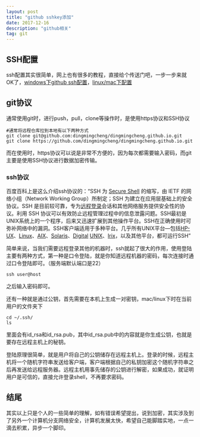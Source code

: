 ```yaml
---
layout: post
title: "github sshkey添加"
date: 2017-12-16
description: "github相关"
tag: git
---
```


## SSH配置

ssh配置其实很简单，网上也有很多的教程，直接给个传送门吧，一步一步来就OK了，[windows下github ssh配置](https://jingyan.baidu.com/article/a65957f4e91ccf24e77f9b11.html)，[linux/mac下配置](http://blog.csdn.net/yin1031468524/article/details/50096723)

## git协议

通常使用git时，进行push，pull，clone等操作时，是使用https协议和SSH协议

``` shell
#通常将远程仓库拉到本地有以下两种方式
git clone git@github.com:dingmingcheng/dingmingcheng.github.io.git
git clone https://github.com/dingmingcheng/dingmingcheng.github.io.git
```

而在使用时，https协议可以说是非常不方便的，因为每次都需要输入密码，而git主要是使用SSH协议进行数据加密传输。

### ssh协议

百度百科上是这么介绍ssh协议的：“SSH 为 [Secure Shell](https://baike.baidu.com/item/Secure%20Shell) 的缩写，由 IETF 的网络小组（Network Working Group）所制定；SSH 为建立在应用层基础上的安全协议。SSH 是目前较可靠，专为[远程登录](https://baike.baidu.com/item/%E8%BF%9C%E7%A8%8B%E7%99%BB%E5%BD%95)会话和其他网络服务提供安全性的协议。利用 SSH 协议可以有效防止远程管理过程中的信息泄露问题。SSH最初是UNIX系统上的一个程序，后来又迅速扩展到其他操作平台。SSH在正确使用时可弥补网络中的漏洞。SSH客户端适用于多种平台。几乎所有UNIX平台—包括[HP-UX](https://baike.baidu.com/item/HP-UX)、[Linux](https://baike.baidu.com/item/Linux)、[AIX](https://baike.baidu.com/item/AIX)、[Solaris](https://baike.baidu.com/item/Solaris/3517)、[Digital](https://baike.baidu.com/item/Digital) [UNIX](https://baike.baidu.com/item/UNIX)、[Irix](https://baike.baidu.com/item/Irix)，以及其他平台，都可运行SSH”

简单来说，当我们需要远程登录其他的机器时，ssh就起了很大的作用，使用登陆主要有两种方式，第一种是口令登陆，就是你知道远程机器的密码，每次连接时通过口令登陆即可。（服务端默认端口是22）

``` shell
ssh user@host
```

之后输入密码即可。

还有一种就是通过公钥，首先需要在本机上生成一对密钥，mac/linux下时在当前用户的文件夹下

``` shell
cd ~/.ssh/
ls
```

里面会有id_rsa和id_rsa.pub，其中id_rsa.pub中的内容就是你生成公钥，也就是要存在远程主机上的秘钥。

登陆原理很简单，就是用户将自己的公钥储存在远程主机上。登录的时候，远程主机将一个随机字符串发送给客户端，客户端根据自己的私钥加密这个随机字符串之后再发送给远程服务器。远程主机用事先储存的公钥进行解密，如果成功，就证明用户是可信的，直接允许登录shell，不再要求密码。



## 结尾

其实以上只是个人的一些简单的理解，如有错误希望提出，说到加密，其实涉及到了另外一个计算机分支网络安全，计算机发展太快，希望自己能脚踏实地，一点一滴去积累，异步一个脚印。